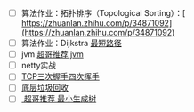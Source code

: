 * [ ] 算法作业：拓扑排序（Topological Sorting）：[ https://zhuanlan.zhihu.com/p/34871092](https://zhuanlan.zhihu.com/p/34871092)
* [ ] 算法作业：Dijkstra [最短路径](https://www.bilibili.com/video/av25829980?from=search&seid=13391343514095937158)
* [ ] jvm [超哥推荐 jvm](https://www.bilibili.com/video/BV12t411u726?from=search&seid=16672494776524707209)
* [ ] netty实战
* [ ] [TCP三次握手四次挥手](https://app.yinxiang.com/fx/c159b39e-febe-4728-83a8-9c82dc6e4db5)
* [ ] [底层垃圾回收](https://mp.weixin.qq.com/s/iklfWLmSD4XMAKmFcffp9g)
* [ ] [ 超哥推荐 最小生成树](https://www.bilibili.com/video/av84820276?from=search&seid=17476598104352152051)
